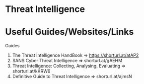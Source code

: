 # Threat Intelligence
# Useful Guides/Websites/Links

Guides
1) The Threat Intelligence HandBook => https://shorturl.at/atAP2
2) SANS Cyber Threat Intelligence => shorturl.at/gAEHM
3) Threat Intelligence: Collecting, Analysing, Evaluating => shorturl.at/kKRW6
4) Definitive Guide to Threat Intelligence => shorturl.at/ajmsN
